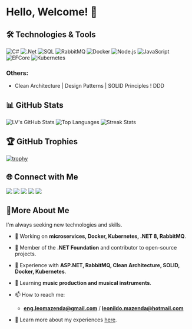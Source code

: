 # Hello, Welcome! 👋

## 🛠️ Technologies & Tools

![C#](https://img.shields.io/badge/-C%23-239120?style=flat&logo=c-sharp&logoColor=white)
![.Net](https://img.shields.io/badge/-.NET-512BD4?style=flat&logo=.net&logoColor=white)
![SQL](https://img.shields.io/badge/-SQL-4479A1?style=flat&logo=sql&logoColor=white)
![RabbitMQ](https://img.shields.io/badge/-RabbitMQ-FF6600?style=flat&logo=rabbitmq&logoColor=white)
![Docker](https://img.shields.io/badge/-Docker-2496ED?style=flat&logo=docker&logoColor=white)
![Node.js](https://img.shields.io/badge/-Node.js-339933?style=flat&logo=node.js&logoColor=white)
![JavaScript](https://img.shields.io/badge/-JavaScript-F7DF1E?style=flat&logo=javascript&logoColor=black)
![EFCore](https://img.shields.io/badge/-EF%20Core-512BD4?style=flat&logo=ef&logoColor=white)
![Kubernetes](https://img.shields.io/badge/-Kubernetes-326CE5?style=flat&logo=kubernetes&logoColor=white)

### Others:
- Clean Architecture | Design Patterns | SOLID Principles ! DDD

## 📊 GitHub Stats

![LV's GitHub Stats](https://github-readme-stats.vercel.app/api?username=LEOMAZENDA&show_icons=true&theme=radical)
![Top Languages](https://github-readme-stats.vercel.app/api/top-langs/?username=LEOMAZENDA&layout=compact&theme=radical)
![Streak Stats](https://github-readme-streak-stats.herokuapp.com/?user=LEOMAZENDA&theme=radical)

## 🏆 GitHub Trophies

[![trophy](https://github-profile-trophy.vercel.app/?username=LEOMAZENDA&theme=radical)](https://github.com/ryo-ma/github-profile-trophy)

## 🌐 Connect with Me

<a href="https://www.linkedin.com/in/leonildo-vivaldo-mazenda-202121210/" target="_blank" rel="noopener noreferrer"><img src="https://img.shields.io/badge/-LinkedIn-0077B5?style=flat&logo=linkedin&logoColor=white"></a>
<a href="https://github.com/LEOMAZENDA" target="_blank" rel="noopener noreferrer"><img src="https://img.shields.io/badge/-GitHub-181717?style=flat&logo=github&logoColor=white"></a>
<a href="https://twitter.com/your-profile" target="_blank" rel="noopener noreferrer"><img src="https://img.shields.io/badge/-Twitter-1DA1F2?style=flat&logo=twitter&logoColor=white"></a>
<a href="https://facebook.com/your-profile" target="_blank" rel="noopener noreferrer"><img src="https://img.shields.io/badge/-Facebook-1877F2?style=flat&logo=facebook&logoColor=white"></a>
<a href="https://wa.me/244923684849" onclick="window.open('https://wa.me/244923684849?text=Ol%C3%A1%21%20Podemos%20falar%3F%0AHello%21%20Can%20we%20chat%3F', '_blank'); return false;"><img src="https://img.shields.io/badge/-WhatsApp-25D366?style=flat&logo=whatsapp&logoColor=white"></a>

## 🚀More About Me

I'm always seeking new technologies and skills.

- 🔭 Working on **microservices, Docker, Kubernetes, .NET 8, RabbitMQ**.
- 👯 Member of the **.NET Foundation** and contributor to open-source projects.
- 💬 Experience with **ASP.NET, RabbitMQ, Clean Architecture, SOLID, Docker, Kubernetes**.
- 🌱 Learning **music production and musical instruments**.

- 📫 How to reach me:
  - **[eng.leomazenda@gmail.com](mailto:eng.leomazenda@gmail.com)** / **[leonildo.mazenda@hotmail.com](mailto:leonildo.mazenda@hotmail.com)**
- 📄 Learn more about my experiences [here](https://github.com/LEOMAZENDA).

